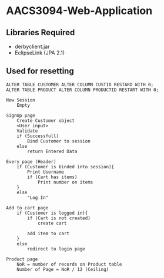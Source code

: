 # AACS3094-Web-Application

## Libraries Required
- derbyclient.jar
- EclipseLink (JPA 2.1)

## Used for resetting
```
ALTER TABLE CUSTOMER ALTER COLUMN CUSTID RESTARD WITH 0;
ALTER TABLE PRODUCT ALTER COLUMN PRODUCTID RESTART WITH 0;
```

```
New Session
	Empty

SignUp page
	Create Customer object
	<User input>
	Validate
	if (Successfull)
		Bind Customer to session
	else
		return Entered Data	

Every page (Header)
	if (Customer is binded into session){
		Print Username
		if (Cart has items)
			Print number on items
	}
	else
		"Log In"

Add to cart page
	if (Customer is logged in){
		if (Cart is not created)
			create cart
		
		add item to cart
	}
	else
		redirect to login page

Product page
	NoR = number of records on Product table
	Number of Page = NoR / 12 (Ceiling)

	

```